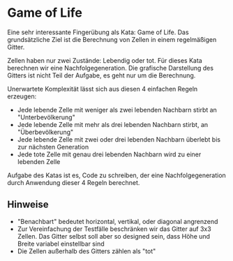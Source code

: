 # Game of Life

Eine sehr interessante Fingerübung als Kata: Game of Life.
Das grundsätzliche Ziel ist die Berechnung von Zellen in einem regelmäßigen Gitter.

Zellen haben nur zwei Zustände: Lebendig oder tot. Für dieses Kata berechnen wir eine Nachfolgegeneration. Die grafische Darstellung des Gitters ist nicht Teil der Aufgabe, es geht nur um die Berechnung.



Unerwartete Komplexität lässt sich aus diesen 4 einfachen Regeln erzeugen:

* Jede lebende Zelle mit weniger als zwei lebenden Nachbarn stirbt an "Unterbevölkerung"
* Jede lebende Zelle mit mehr als drei lebenden Nachbarn stirbt, an "Überbevölkerung"
* Jede lebende Zelle mit zwei oder drei lebenden Nachbarn überlebt bis zur nächsten Generation
* Jede tote Zelle mit genau drei lebenden Nachbarn wird zu einer lebenden Zelle

Aufgabe des Katas ist es, Code zu schreiben, der eine Nachfolgegeneration durch Anwendung dieser 4 Regeln berechnet.

## Hinweise
* "Benachbart" bedeutet horizontal, vertikal, oder diagonal angrenzend
* Zur Vereinfachung der Testfälle beschränken wir das Gitter auf 3x3 Zellen. Das Gitter selbst soll aber so designed sein, dass Höhe und Breite variabel einstellbar sind
* Die Zellen außerhalb des Gitters zählen als "tot" 
